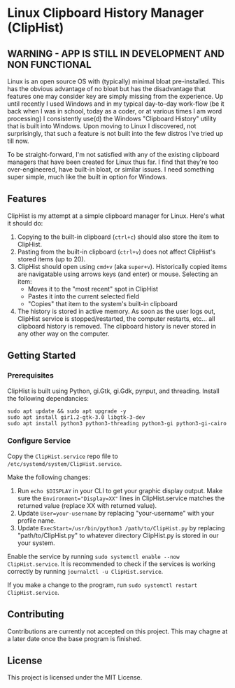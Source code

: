 # Linux Clipboard History Manager (ClipHist)

## WARNING - APP IS STILL IN DEVELOPMENT AND NON FUNCTIONAL

Linux is an open source OS with (typically) minimal bloat pre-installed. This has the obvious advantage of no bloat but has the disadvantage that features one may consider key are simply missing from the experience. Up until recently I used Windows and in my typical day-to-day work-flow (be it back when I was in school, today as a coder, or at various times I am word processing) I consistently use(d) the Windows "Clipboard History" utility that is built into Windows. Upon moving to Linux I discovered, not surprisingly, that such a feature is not built into the few distros I've tried up till now.

To be straight-forward, I'm not satisfied with any of the existing clipboard managers that have been created for Linux thus far. I find that they're too over-engineered, have built-in bloat, or similar issues. I need something super simple, much like the built in option for Windows.

## Features

ClipHist is my attempt at a simple clipboard manager for Linux. Here's what it should do:

1. Copying to the built-in clipboard (`ctrl+c`) should also store the item to ClipHist.
2. Pasting from the built-in clipboard (`ctrl+v`) does not affect ClipHist's stored items (up to 20).
3. ClipHist should open using `cmd+v` (aka `super+v`). Historically copied items are navigatable using arrows keys (and enter) or mouse. Selecting an item:
    - Moves it to the "most recent" spot in ClipHist
    - Pastes it into the current selected field
    - "Copies" that item to the system's built-in clipboard
4. The history is stored in active memory. As soon as the user logs out, ClipHist service is stopped/restarted, the computer restarts, etc... all clipboard history is removed. The clipboard history is never stored in any other way on the computer.

## Getting Started

### Prerequisites

ClipHist is built using Python, gi.Gtk, gi.Gdk, pynput, and threading. Install the following dependancies:

```console
sudo apt update && sudo apt upgrade -y
sudo apt install gir1.2-gtk-3.0 libgtk-3-dev
sudo apt install python3 python3-threading python3-gi python3-gi-cairo
```

### Configure Service

Copy the `ClipHist.service` repo file to `/etc/systemd/system/ClipHist.service`.

Make the following changes:

1. Run `echo $DISPLAY` in your CLI to get your graphic display output. Make sure the `Environment="Display=XX"` lines in ClipHist.service matches the returned value (replace XX with returned value).
2. Update `User=your-username` by replacing "your-username" with your profile name.
3. Update `ExecStart=/usr/bin/python3 /path/to/ClipHist.py` by replacing "path/to/ClipHist.py" to whatever directory ClipHist.py is stored in our your system.

Enable the service by running `sudo systemctl enable --now ClipHist.service`. It is recommended to check if the services is working correctly by running `journalctl -u ClipHist.service`.

If you make a change to the program, run `sudo systemctl restart ClipHist.service`.

## Contributing

Contributions are currently not accepted on this project. This may chagne at a later date once the base program is finished.

## License

This project is licensed under the MIT License.
